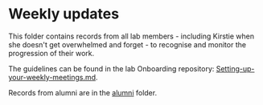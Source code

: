 # Weekly updates

This folder contains records from all lab members - including Kirstie when she doesn't get overwhelmed and forget - to recognise and monitor the progression of their work.

The guidelines can be found in the lab Onboarding repository: [Setting-up-your-weekly-meetings.md](https://github.com/WhitakerLab/Onboarding/blob/lab-meetings/Setting-up-your-weekly-meetings.md).

Records from alumni are in the [alumni](alumni) folder.